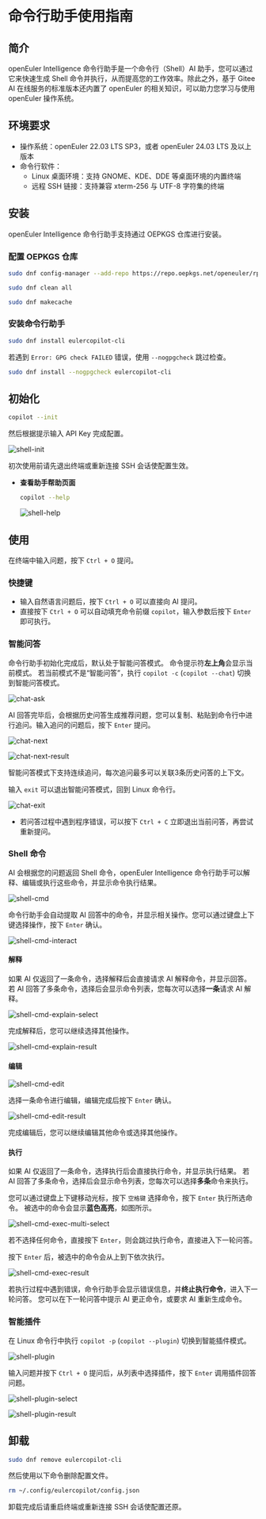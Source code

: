 # 命令行助手使用指南

## 简介

openEuler Intelligence 命令行助手是一个命令行（Shell）AI 助手，您可以通过它来快速生成 Shell 命令并执行，从而提高您的工作效率。除此之外，基于 Gitee AI 在线服务的标准版本还内置了 openEuler 的相关知识，可以助力您学习与使用 openEuler 操作系统。

## 环境要求

- 操作系统：openEuler 22.03 LTS SP3，或者 openEuler 24.03 LTS 及以上版本
- 命令行软件：
  - Linux 桌面环境：支持 GNOME、KDE、DDE 等桌面环境的内置终端
  - 远程 SSH 链接：支持兼容 xterm-256 与 UTF-8 字符集的终端

## 安装

openEuler Intelligence 命令行助手支持通过 OEPKGS 仓库进行安装。

### 配置 OEPKGS 仓库

```bash
sudo dnf config-manager --add-repo https://repo.oepkgs.net/openeuler/rpm/`sed 's/release //;s/[()]//g;s/ /-/g' /etc/openEuler-release`/extras/`uname -m`
```

```bash
sudo dnf clean all
```

```bash
sudo dnf makecache
```

### 安装命令行助手

```bash
sudo dnf install eulercopilot-cli
```

若遇到 `Error: GPG check FAILED` 错误，使用 `--nogpgcheck` 跳过检查。

```bash
sudo dnf install --nogpgcheck eulercopilot-cli
```

## 初始化

```bash
copilot --init
```

然后根据提示输入 API Key 完成配置。

![shell-init](./pictures/shell-init.png)

初次使用前请先退出终端或重新连接 SSH 会话使配置生效。

- **查看助手帮助页面**

  ```bash
  copilot --help
  ```

  ![shell-help](./pictures/shell-help.png)

## 使用

在终端中输入问题，按下 `Ctrl + O` 提问。

### 快捷键

- 输入自然语言问题后，按下 `Ctrl + O` 可以直接向 AI 提问。
- 直接按下 `Ctrl + O` 可以自动填充命令前缀 `copilot`，输入参数后按下 `Enter` 即可执行。

### 智能问答

命令行助手初始化完成后，默认处于智能问答模式。
命令提示符**左上角**会显示当前模式。
若当前模式不是“智能问答”，执行 `copilot -c` (`copilot --chat`) 切换到智能问答模式。

![chat-ask](./pictures/shell-chat-ask.png)

AI 回答完毕后，会根据历史问答生成推荐问题，您可以复制、粘贴到命令行中进行追问。输入追问的问题后，按下 `Enter` 提问。

![chat-next](./pictures/shell-chat-continue.png)

![chat-next-result](./pictures/shell-chat-continue-result.png)

智能问答模式下支持连续追问，每次追问最多可以关联3条历史问答的上下文。

输入 `exit` 可以退出智能问答模式，回到 Linux 命令行。

![chat-exit](./pictures/shell-chat-exit.png)

- 若问答过程中遇到程序错误，可以按下 `Ctrl + C` 立即退出当前问答，再尝试重新提问。

### Shell 命令

AI 会根据您的问题返回 Shell 命令，openEuler Intelligence 命令行助手可以解释、编辑或执行这些命令，并显示命令执行结果。

![shell-cmd](./pictures/shell-cmd.png)

命令行助手会自动提取 AI 回答中的命令，并显示相关操作。您可以通过键盘上下键选择操作，按下 `Enter` 确认。

![shell-cmd-interact](./pictures/shell-cmd-interact.png)

#### 解释

如果 AI 仅返回了一条命令，选择解释后会直接请求 AI 解释命令，并显示回答。
若 AI 回答了多条命令，选择后会显示命令列表，您每次可以选择**一条**请求 AI 解释。

![shell-cmd-explain-select](./pictures/shell-cmd-explain-select.png)

完成解释后，您可以继续选择其他操作。

![shell-cmd-explain-result](./pictures/shell-cmd-explain-result.png)

#### 编辑

![shell-cmd-edit](./pictures/shell-cmd-edit.png)

选择一条命令进行编辑，编辑完成后按下 `Enter` 确认。

![shell-cmd-edit-result](./pictures/shell-cmd-edit-result.png)

完成编辑后，您可以继续编辑其他命令或选择其他操作。

#### 执行

如果 AI 仅返回了一条命令，选择执行后会直接执行命令，并显示执行结果。
若 AI 回答了多条命令，选择后会显示命令列表，您每次可以选择**多条**命令来执行。

您可以通过键盘上下键移动光标，按下 `空格键` 选择命令，按下 `Enter` 执行所选命令。
被选中的命令会显示**蓝色高亮**，如图所示。

![shell-cmd-exec-multi-select](./pictures/shell-cmd-exec-multi-select.png)

若不选择任何命令，直接按下 `Enter`，则会跳过执行命令，直接进入下一轮问答。

按下 `Enter` 后，被选中的命令会从上到下依次执行。

![shell-cmd-exec-result](./pictures/shell-cmd-exec-result.png)

若执行过程中遇到错误，命令行助手会显示错误信息，并**终止执行命令**，进入下一轮问答。
您可以在下一轮问答中提示 AI 更正命令，或要求 AI 重新生成命令。

### 智能插件

在 Linux 命令行中执行 `copilot -p` (`copilot --plugin`) 切换到智能插件模式。

![shell-plugin](./pictures/shell-plugin.png)

输入问题并按下 `Ctrl + O` 提问后，从列表中选择插件，按下 `Enter` 调用插件回答问题。

![shell-plugin-select](./pictures/shell-plugin-select.png)

![shell-plugin-result](./pictures/shell-plugin-result.png)

## 卸载

```bash
sudo dnf remove eulercopilot-cli
```

然后使用以下命令删除配置文件。

```bash
rm ~/.config/eulercopilot/config.json
```

卸载完成后请重启终端或重新连接 SSH 会话使配置还原。
